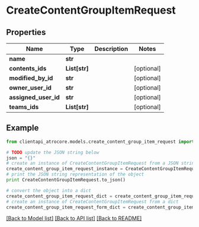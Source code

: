# CreateContentGroupItemRequest


## Properties
Name | Type | Description | Notes
------------ | ------------- | ------------- | -------------
**name** | **str** |  | 
**contents_ids** | **List[str]** |  | [optional] 
**modified_by_id** | **str** |  | [optional] 
**owner_user_id** | **str** |  | [optional] 
**assigned_user_id** | **str** |  | [optional] 
**teams_ids** | **List[str]** |  | [optional] 

## Example

```python
from clientapi_atrocore.models.create_content_group_item_request import CreateContentGroupItemRequest

# TODO update the JSON string below
json = "{}"
# create an instance of CreateContentGroupItemRequest from a JSON string
create_content_group_item_request_instance = CreateContentGroupItemRequest.from_json(json)
# print the JSON string representation of the object
print CreateContentGroupItemRequest.to_json()

# convert the object into a dict
create_content_group_item_request_dict = create_content_group_item_request_instance.to_dict()
# create an instance of CreateContentGroupItemRequest from a dict
create_content_group_item_request_form_dict = create_content_group_item_request.from_dict(create_content_group_item_request_dict)
```
[[Back to Model list]](../README.md#documentation-for-models) [[Back to API list]](../README.md#documentation-for-api-endpoints) [[Back to README]](../README.md)


